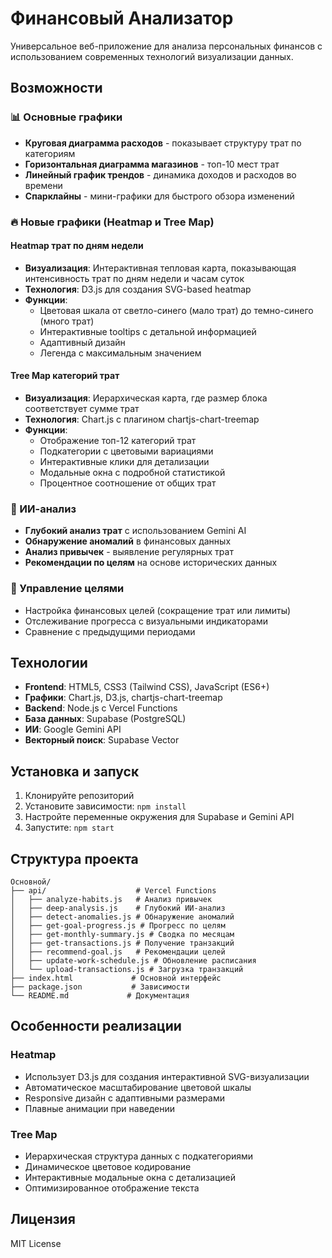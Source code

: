 # Финансовый Анализатор

Универсальное веб-приложение для анализа персональных финансов с использованием современных технологий визуализации данных.

## Возможности

### 📊 Основные графики
- **Круговая диаграмма расходов** - показывает структуру трат по категориям
- **Горизонтальная диаграмма магазинов** - топ-10 мест трат
- **Линейный график трендов** - динамика доходов и расходов во времени
- **Спарклайны** - мини-графики для быстрого обзора изменений

### 🔥 Новые графики (Heatmap и Tree Map)

#### Heatmap трат по дням недели
- **Визуализация**: Интерактивная тепловая карта, показывающая интенсивность трат по дням недели и часам суток
- **Технология**: D3.js для создания SVG-based heatmap
- **Функции**:
  - Цветовая шкала от светло-синего (мало трат) до темно-синего (много трат)
  - Интерактивные tooltips с детальной информацией
  - Адаптивный дизайн
  - Легенда с максимальным значением

#### Tree Map категорий трат
- **Визуализация**: Иерархическая карта, где размер блока соответствует сумме трат
- **Технология**: Chart.js с плагином chartjs-chart-treemap
- **Функции**:
  - Отображение топ-12 категорий трат
  - Подкатегории с цветовыми вариациями
  - Интерактивные клики для детализации
  - Модальные окна с подробной статистикой
  - Процентное соотношение от общих трат

### 🤖 ИИ-анализ
- **Глубокий анализ трат** с использованием Gemini AI
- **Обнаружение аномалий** в финансовых данных
- **Анализ привычек** - выявление регулярных трат
- **Рекомендации по целям** на основе исторических данных

### 🎯 Управление целями
- Настройка финансовых целей (сокращение трат или лимиты)
- Отслеживание прогресса с визуальными индикаторами
- Сравнение с предыдущими периодами

## Технологии

- **Frontend**: HTML5, CSS3 (Tailwind CSS), JavaScript (ES6+)
- **Графики**: Chart.js, D3.js, chartjs-chart-treemap
- **Backend**: Node.js с Vercel Functions
- **База данных**: Supabase (PostgreSQL)
- **ИИ**: Google Gemini API
- **Векторный поиск**: Supabase Vector

## Установка и запуск

1. Клонируйте репозиторий
2. Установите зависимости: `npm install`
3. Настройте переменные окружения для Supabase и Gemini API
4. Запустите: `npm start`

## Структура проекта

```
Основной/
├── api/                    # Vercel Functions
│   ├── analyze-habits.js   # Анализ привычек
│   ├── deep-analysis.js    # Глубокий ИИ-анализ
│   ├── detect-anomalies.js # Обнаружение аномалий
│   ├── get-goal-progress.js # Прогресс по целям
│   ├── get-monthly-summary.js # Сводка по месяцам
│   ├── get-transactions.js # Получение транзакций
│   ├── recommend-goal.js   # Рекомендации целей
│   ├── update-work-schedule.js # Обновление расписания
│   └── upload-transactions.js # Загрузка транзакций
├── index.html             # Основной интерфейс
├── package.json           # Зависимости
└── README.md             # Документация
```

## Особенности реализации

### Heatmap
- Использует D3.js для создания интерактивной SVG-визуализации
- Автоматическое масштабирование цветовой шкалы
- Responsive дизайн с адаптивными размерами
- Плавные анимации при наведении

### Tree Map
- Иерархическая структура данных с подкатегориями
- Динамическое цветовое кодирование
- Интерактивные модальные окна с детализацией
- Оптимизированное отображение текста

## Лицензия

MIT License
